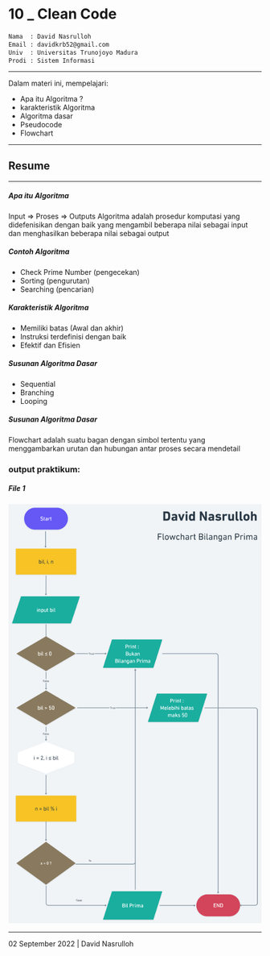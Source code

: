 # 10 \_ Clean Code

```
Nama  : David Nasrulloh
Email : davidkrb52@gmail.com
Univ  : Universitas Trunojoyo Madura
Prodi : Sistem Informasi
```

---

Dalam materi ini, mempelajari:

- Apa itu Algoritma ?
- karakteristik Algoritma
- Algoritma dasar
- Pseudocode
- Flowchart

---

## Resume

---

##### Apa itu Algoritma

Input => Proses => Outputs
Algoritma adalah prosedur komputasi yang didefenisikan dengan baik yang mengambil beberapa nilai sebagai input dan menghasilkan beberapa nilai sebagai output

##### Contoh Algoritma

- Check Prime Number (pengecekan)
- Sorting (pengurutan)
- Searching (pencarian)

##### Karakteristik Algoritma

- Memiliki batas (Awal dan akhir)
- Instruksi terdefinisi dengan baik
- Efektif dan Efisien

##### Susunan Algoritma Dasar

- Sequential
- Branching
- Looping

##### Susunan Algoritma Dasar

Flowchart adalah suatu bagan dengan simbol tertentu yang menggambarkan urutan dan hubungan antar proses secara mendetail

### output praktikum:

##### File 1

![file1](./screenshots/prak2.png)

---

02 September 2022 | David Nasrulloh
